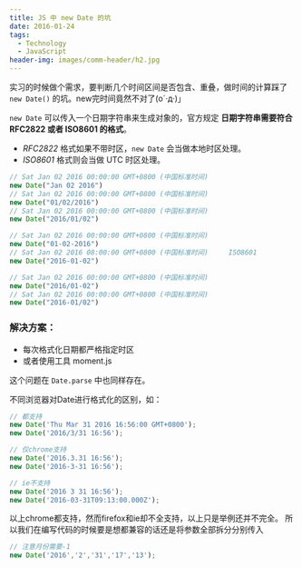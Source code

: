 ```yaml
---
title: JS 中 new Date 的坑
date: 2016-01-24
tags: 
  - Technology
  - JavaScript
header-img: images/comm-header/h2.jpg
---
```

实习的时候做个需求，要判断几个时间区间是否包含、重叠，做时间的计算踩了 ``new Date()`` 的坑。new完时间竟然不对了(o´·д·)」
<!-- more -->
``new Date`` 可以传入一个日期字符串来生成对象的，官方规定 **日期字符串需要符合 RFC2822 或者 ISO8601 的格式**。

- *RFC2822* 格式如果不带时区，``new Date`` 会当做本地时区处理。
- *ISO8601* 格式则会当做 UTC 时区处理。

```javascript
// Sat Jan 02 2016 00:00:00 GMT+0800 (中国标准时间)
new Date("Jan 02 2016") 
// Sat Jan 02 2016 00:00:00 GMT+0800 (中国标准时间)
new Date("01/02/2016") 
// Sat Jan 02 2016 00:00:00 GMT+0800 (中国标准时间)
new Date("2016/01/02") 

// Sat Jan 02 2016 00:00:00 GMT+0800 (中国标准时间)
new Date("01-02-2016") 
// Sat Jan 02 2016 08:00:00 GMT+0800 (中国标准时间)     ISO8601
new Date("2016-01-02") 

// Sat Jan 02 2016 00:00:00 GMT+0800 (中国标准时间)
new Date("2016/01-02") 
// Sat Jan 02 2016 00:00:00 GMT+0800 (中国标准时间)
new Date("2016-01/02") 
```

### 解决方案：

- 每次格式化日期都严格指定时区
- 或者使用工具 moment.js

这个问题在 ``Date.parse`` 中也同样存在。

不同浏览器对Date进行格式化的区别，如：

```javascript
// 都支持
new Date('Thu Mar 31 2016 16:56:00 GMT+0800');
new Date('2016/3/31 16:56');

// 仅chrome支持
new Date('2016.3.31 16:56');
new Date('2016-3-31 16:56');

// ie不支持
new Date('2016 3 31 16:56'); 
new Date('2016-03-31T09:13:00.000Z');
```

以上chrome都支持，然而firefox和ie却不全支持，以上只是举例还并不完全。
所以我们在编写代码的时候要是想都兼容的话还是将参数全部拆分分别传入

```javascript
// 注意月份需要-1
new Date('2016','2','31','17','13');
```